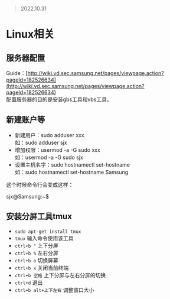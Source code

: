 > 2022.10.31

# Linux相关

## 服务器配置

Guide：[http://wiki.vd.sec.samsung.net/pages/viewpage.action?pageId=182526634](http://wiki.vd.sec.samsung.net/pages/viewpage.action?pageId=182526634)  
配置服务器的目的是安装gbs工具和vbs工具。

## 新建账户等

-   新建用户：sudo adduser xxx  
    如：sudo adduser sjx
-   增加权限：usermod -a -G sudo xxx  
    如：usermod -a -G sudo sjx
-   设置主机名字：sudo hostnamectl set-hostname  
    如：sudo hostnamectl set-hostname Samsung

这个时候命令行会变成这样：

sjx@Samsung:~$

## 安装分屏工具tmux

-   `sudo apt-get install tmux`
-   `tmux` 输入命令使用该工具
-   `ctrl+b "` 上下分屏
-   `ctrl+b %` 左右分屏
-   `ctrl+b o` 切换屏幕
-   `ctrl+b x` 关闭当前终端
-   `ctrl+b 空格` 上下分屏与左右分屏的切换
-   `ctrl+d` 退出
-   `ctrl+b alt+上下左右` 调整窗口大小
<!--stackedit_data:
eyJoaXN0b3J5IjpbLTE2MDEwMzU3MjddfQ==
-->
